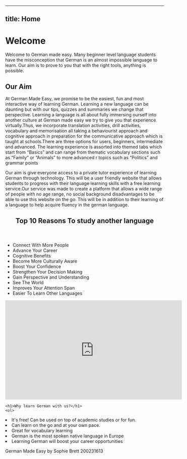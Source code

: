 
---
title: Home
---

<html>
<body>
<html lang="en">
<head>
  <h1>Welcome</h1>
<p>Welcome to German made easy. Many beginner level language students have the misconception that German is an almost impossible language to learn. Our aim is to prove to you that with the right tools, anything is possible.</p>




</head>
<body>

<h2>Our Aim</h2>
<p>At German Made Easy, we promise to be the easiest, fun and most interactive way of learning German. Learning a new language can be daunting but with our tips, quizzes and summaries we change that perspective. Learning a language is all about fully immersing ourself into another culture at German made easy we try to give you that experience virtually.Thus, we incorporate translation activities, drill activities, vocabulary and memorisation all taking a behaviourist approach and cognitive approach in preparation for the communicative approach which is taught at schools.There are three options for users, beginners, intermediate and advanced. The learning experience is assorted into themed tabs which start from “Basics” and can range from thematic vocabulary sections such as “Family” or “Animals” to more advanced r topics such as “Politics” and grammar points   </p>
<p>Our aim is give everyone access to a private tutor experience of learning German through technology. This will be a user friendly website that allows students to progress with their language learning skills with a  free learning service.Our service was made to create a platform that allows a wide range of people with no age range, no social background disadvantages to be able to use this website on the go. This will be in addition to their learning of a language to help acquire fluency in the german language. </p>

<header>
  <h2>Top 10 Reasons To study another language</h2>
</header>

<section>
 
  
 <ul>
  <li>Connect With More People</li>
  
  <li>Advance Your Career</li>
  
  <li>Cognitive Benefits</li>
  
  <li>Become More Culturally Aware</li>
  
  <li>Boost Your Confidence</li>
  
  <li>Strengthen Your Decision Making</li>
  
  <li>Gain Perspective and Understanding</li>
  
  <li>See The World</li>
  
  <li>Improves Your Attention Span</li>
  
  <li>Easier To Learn Other Languages</li>
  
</ul>  
</section>
<iframe width="560" height="315" src="https://www.youtube.com/embed/MMmOLN5zBLY" title="YouTube video player" frameborder="0" allow="accelerometer; autoplay; clipboard-write; encrypted-media; gyroscope; picture-in-picture" allowfullscreen></iframe>

 <article>
 
    <h1>Why learn German with us?</h1>
    <ol>
  <li>It's free! Can be used on top of academic studies or for fun.</li>
  <li>Can learn on the go and at your own pace.</li>
  <li>Great for vocabulary learning</li>
  <li>German is the most spoken native language in Europe</li>
  <li>Learning German will boost your career opportunities</li>
</ol>
  </article>

<footer>
  <p>German Made Easy by Sophie Brett 200231613</p>
</footer>

</body>
</html>





